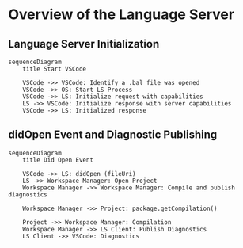 # Overview of the Language Server

## Language Server Initialization
```mermaid
sequenceDiagram
    title Start VSCode
    
    VSCode ->> VSCode: Identify a .bal file was opened
    VSCode ->> OS: Start LS Process
    VSCode ->> LS: Initialize request with capabilities
    LS ->> VSCode: Initialize response with server capabilities
    VSCode ->> LS: Initialized response
```

## didOpen Event and Diagnostic Publishing
```mermaid
sequenceDiagram
    title Did Open Event
    
    VSCode ->> LS: didOpen (fileUri)
    LS ->> Workspace Manager: Open Project
    Workspace Manager ->> Workspace Manager: Compile and publish diagnostics
    
    Workspace Manager ->> Project: package.getCompilation()
    
    Project ->> Workspace Manager: Compilation
    Workspace Manager ->> LS Client: Publish Diagnostics
    LS Client ->> VSCode: Diagnostics
```
